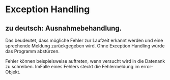 # Exception Handling

## zu deutsch: Ausnahmebehandlung.

Das beudeutet, dass mögliche Fehler zur Laufzeit erkannt werden und eine sprechende Meldung zurückgegeben wird. Ohne Exception Handling würde das Programm abstürzen.


Fehler können beispielsweise auftreten, wenn versucht wird in die Datenank zu schreiben. ImFalle eines Fehlers steckt die Fehlermeldung im error-Objekt.
